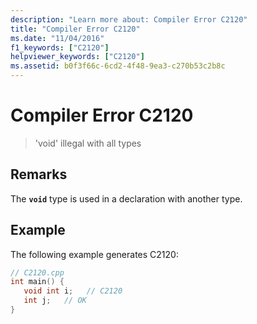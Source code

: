 ```yaml
---
description: "Learn more about: Compiler Error C2120"
title: "Compiler Error C2120"
ms.date: "11/04/2016"
f1_keywords: ["C2120"]
helpviewer_keywords: ["C2120"]
ms.assetid: b0f3f66c-6cd2-4f48-9ea3-c270b53c2b8c
---
```

# Compiler Error C2120

> 'void' illegal with all types

## Remarks

The **`void`** type is used in a declaration with another type.

## Example

The following example generates C2120:

```cpp
// C2120.cpp
int main() {
   void int i;   // C2120
   int j;   // OK
}
```
